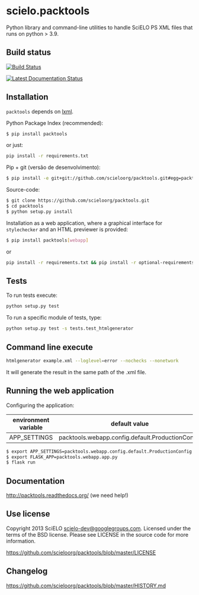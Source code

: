 # scielo.packtools

Python library and command-line utilities to handle SciELO PS XML files that
runs on python > 3.9.


## Build status

[![Build Status](https://travis-ci.com/gustavofonseca/packtools.svg?branch=master)](https://travis-ci.com/gustavofonseca/packtools)

[![Latest Documentation Status](https://readthedocs.org/projects/packtools/badge/?version=latest)](https://packtools.readthedocs.io/en/latest/)


## Installation

``packtools`` depends on [lxml](http://lxml.de/installation.html).


Python Package Index (recommended):

```bash
$ pip install packtools
```

or just:

```bash
pip install -r requirements.txt
```


Pip + git (versão de desenvolvimento):

```bash
$ pip install -e git+git://github.com/scieloorg/packtools.git#egg=packtools
```


Source-code:

```bash
$ git clone https://github.com/scieloorg/packtools.git
$ cd packtools
$ python setup.py install
```

Installation as a web application, where a graphical interface for `stylechecker`
and an HTML previewer is provided:

```bash
$ pip install packtools[webapp]
```

or

```bash
pip install -r requirements.txt && pip install -r optional-requirements.txt
```

## Tests

To run tests execute:

```bash
python setup.py test
```

To run a specific module of tests, type:

```bash
python setup.py test -s tests.test_htmlgenerator
```

## Command line execute

```bash
htmlgenerator example.xml --loglevel=error --nochecks --nonetwork
```

It will generate the result in the same path of the .xml file.

## Running the web application


Configuring the application:

| environment variable | default value                                    |
|----------------------|--------------------------------------------------|
| APP_SETTINGS         | packtools.webapp.config.default.ProductionConfig |


```bash
$ export APP_SETTINGS=packtools.webapp.config.default.ProductionConfig
$ export FLASK_APP=packtools.webapp.app.py
$ flask run
```


## Documentation

http://packtools.readthedocs.org/ (we need help!)


## Use license

Copyright 2013 SciELO <scielo-dev@googlegroups.com>. Licensed under the terms
of the BSD license. Please see LICENSE in the source code for more
information.

https://github.com/scieloorg/packtools/blob/master/LICENSE


## Changelog

https://github.com/scieloorg/packtools/blob/master/HISTORY.md
